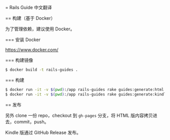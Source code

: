 = Rails Guide 中文翻译

== 构建（基于 Docker）

为了管理依赖，建议使用 Docker。

=== 安装 Docker

https://www.docker.com/

=== 构建镜像

```bash
$ docker build -t rails-guides .
```

=== 构建

```bash
$ docker run -it -v $(pwd):/app rails-guides rake guides:generate:html
$ docker run -it -v $(pwd):/app rails-guides rake guides:generate:kindle
```

== 发布

另外 clone 一份 repo，checkout 到 `gh-pages` 分支，将 HTML 版内容拷贝进去，commit，push。

Kindle 版通过 GitHub Release 发布。
